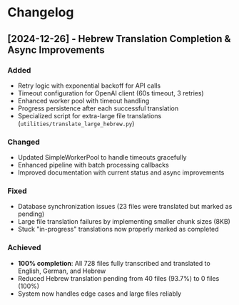# Changelog

## [2024-12-26] - Hebrew Translation Completion & Async Improvements

### Added
- Retry logic with exponential backoff for API calls
- Timeout configuration for OpenAI client (60s timeout, 3 retries)
- Enhanced worker pool with timeout handling
- Progress persistence after each successful translation
- Specialized script for extra-large file translations (`utilities/translate_large_hebrew.py`)

### Changed
- Updated SimpleWorkerPool to handle timeouts gracefully
- Enhanced pipeline with batch processing callbacks
- Improved documentation with current status and async improvements

### Fixed
- Database synchronization issues (23 files were translated but marked as pending)
- Large file translation failures by implementing smaller chunk sizes (8KB)
- Stuck "in-progress" translations now properly marked as completed

### Achieved
- **100% completion**: All 728 files fully transcribed and translated to English, German, and Hebrew
- Reduced Hebrew translation pending from 40 files (93.7%) to 0 files (100%)
- System now handles edge cases and large files reliably